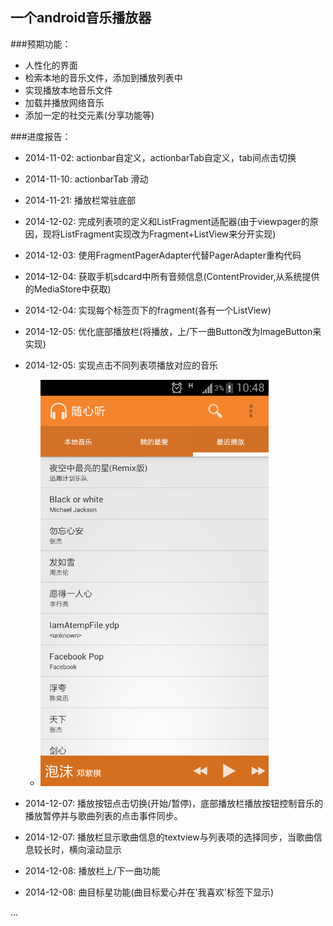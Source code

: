 一个android音乐播放器
---
###预期功能：

- 人性化的界面
- 检索本地的音乐文件，添加到播放列表中
- 实现播放本地音乐文件
- 加载并播放网络音乐
- 添加一定的社交元素(分享功能等)

###进度报告：

- 2014-11-02: actionbar自定义，actionbarTab自定义，tab间点击切换
- 2014-11-10: actionbarTab 滑动
- 2014-11-21: 播放栏常驻底部
- 2014-12-02: 完成列表项的定义和ListFragment适配器(由于viewpager的原因，现将ListFragment实现改为Fragment+ListView来分开实现)
- 2014-12-03: 使用FragmentPagerAdapter代替PagerAdapter重构代码
- 2014-12-04: 获取手机sdcard中所有音频信息(ContentProvider,从系统提供的MediaStore中获取)
- 2014-12-04: 实现每个标签页下的fragment(各有一个ListView)
- 2014-12-05: 优化底部播放栏(将播放，上/下一曲Button改为ImageButton来实现)
- 2014-12-05: 实现点击不同列表项播放对应的音乐

    - <img src="./image/overview1.png" height="650"/>


- 2014-12-07: 播放按钮点击切换(开始/暂停)，底部播放栏播放按钮控制音乐的播放暂停并与歌曲列表的点击事件同步。
- 2014-12-07: 播放栏显示歌曲信息的textview与列表项的选择同步，当歌曲信息较长时，横向滚动显示
- 2014-12-08: 播放栏上/下一曲功能
- 2014-12-08: 曲目标星功能(曲目标爱心并在'我喜欢'标签下显示)

...

